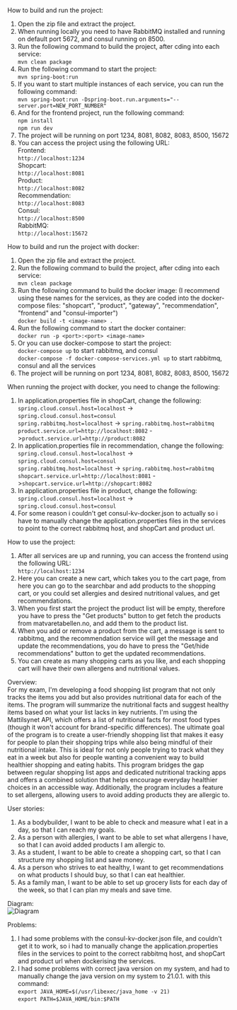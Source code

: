 How to build and run the project:<br>
1. Open the zip file and extract the project.
2. When running locally you need to have RabbitMQ installed and running on default port 5672, and consul running on 8500.
3. Run the following command to build the project, after cding into each service:<br>
```mvn clean package```<br>
4. Run the following command to start the project:<br>
```mvn spring-boot:run```<br>
5. If you want to start multiple instances of each service, you can run the following command:<br>
```mvn spring-boot:run -Dspring-boot.run.arguments="--server.port=NEW_PORT_NUMBER"```<br>
6. And for the frontend project, run the following command:<br>
```npm install```<br>
```npm run dev```<br>
7. The project will be running on port 1234, 8081, 8082, 8083, 8500, 15672
8. You can access the project using the following URL:<br>
        Frontend:<br>
```http://localhost:1234```<br>
        Shopcart:<br>
```http://localhost:8081```<br>
        Product:<br>
```http://localhost:8082```<br>
        Recommendation:<br>
```http://localhost:8083```<br>
        Consul:<br>
```http://localhost:8500```<br>
        RabbitMQ:<br>
```http://localhost:15672```<br>

How to build and run the project with docker:<br>
1. Open the zip file and extract the project.
2. Run the following command to build the project, after cding into each service:<br>
```mvn clean package```<br>
3. Run the following command to build the docker image: (I recommend using these names for the services, as they are coded into the docker-compose files: "shopcart", "product", "gateway", "recommendation", "frontend" and "consul-importer")<br>
```docker build -t <image-name> .```<br>
4. Run the following command to start the docker container:<br>
```docker run -p <port>:<port> <image-name>```<br>
5. Or you can use docker-compose to start the project:<br>
```docker-compose up``` to start rabbitmq, and consul<br>
```docker-compose -f docker-compose-services.yml up``` to start rabbitmq, consul and all the services<br>
6. The project will be running on port 1234, 8081, 8082, 8083, 8500, 15672

When running the project with docker, you need to change the following:<br>
1. In application.properties file in shopCart, change the following:<br>
```spring.cloud.consul.host=localhost``` -> ```spring.cloud.consul.host=consul```<br>
```spring.rabbitmq.host=localhost``` -> ```spring.rabbitmq.host=rabbitmq```<br>
```product.service.url=http://localhost:8082``` ->```product.service.url=http://product:8082```<br>
2. In application.properties file in recommendation, change the following:<br>
```spring.cloud.consul.host=localhost``` -> ```spring.cloud.consul.host=consul```<br>
```spring.rabbitmq.host=localhost``` -> ```spring.rabbitmq.host=rabbitmq```<br>
```shopcart.service.url=http://localhost:8081``` ->```shopcart.service.url=http://shopcart:8082```<br>
3. In application.properties file in product, change the following:<br>
```spring.cloud.consul.host=localhost``` -> ```spring.cloud.consul.host=consul```<br>
3. For some reason i couldn't get consul-kv-docker.json to actually so i have to manually change the application.properties files in the services to point to the correct rabbitmq host, and shopCart and product url.

How to use the project:<br>
1. After all services are up and running, you can access the frontend using the following URL:<br>
```http://localhost:1234```<br>
2. Here you can create a new cart, which takes you to the cart page, from here you can go to the searchbar and add products to the shopping cart, or you could set allergies and desired nutritional values, and get recommendations.
3. When you first start the project the product list will be empty, therefore you have to press the "Get products" button to get fetch the products from matvaretabellen.no, and add them to the product list.
4. When you add or remove a product from the cart, a message is sent to rabbitmq, and the recommendation service will get the message and update the recommendations, you do have to press the "Get/hide recommendations" button to get the updated recommendations.
5. You can create as many shopping carts as you like, and each shopping cart will have their own allergens and nutritional values.

Overview:<br>
For my exam, I'm developing a food shopping list program that not only tracks the items you add but also provides nutritional data for each of the items. The program will summarize the nutritional facts and suggest healthy items based on what your list lacks in key nutrients. I'm using the Mattilsynet API, which offers a list of nutritional facts for most food types (though it won't account for brand-specific differences). The ultimate goal of the program is to create a user-friendly shopping list that makes it easy for people to plan their shopping trips while also being mindful of their nutritional intake. This is ideal for not only people trying to track what they eat in a week but also for people wanting a convenient way to build healthier shopping and eating habits. This program bridges the gap between regular shopping list apps and dedicated nutritional tracking apps and offers a combined solution that helps encourage everyday healthier choices in an accessible way.  Additionally, the program includes a feature to set allergens, allowing users to avoid adding products they are allergic to.


User stories:<br>
1. As a bodybuilder, I want to be able to check and measure what I eat in a day, so that I can reach my goals.
2. As a person with allergies, I want to be able to set what allergens I have, so that I can avoid added products I am allergic to.
3. As a student, I want to be able to create a shopping cart, so that I can structure my shopping list and save money.
4. As a person who strives to eat healthy, I want to get recommendations on what products I should buy, so that I can eat healthier.
5. As a family man, I want to be able to set up grocery lists for each day of the week, so that I can plan my meals and save time.


Diagram:<br>
![Diagram](images/diagram.png)

Problems:<br>
1. I had some problems with the consul-kv-docker.json file, and couldn't get it to work, so i had to manually change the application.properties files in the services to point to the correct rabbitmq host, and shopCart and product url when dockerising the services.
2. I had some problems with correct java version on my system, and had to manually change the java version on my system to 21.0.1. with this command: <br>
```export JAVA_HOME=$(/usr/libexec/java_home -v 21)``` <br> 
```export PATH=$JAVA_HOME/bin:$PATH```